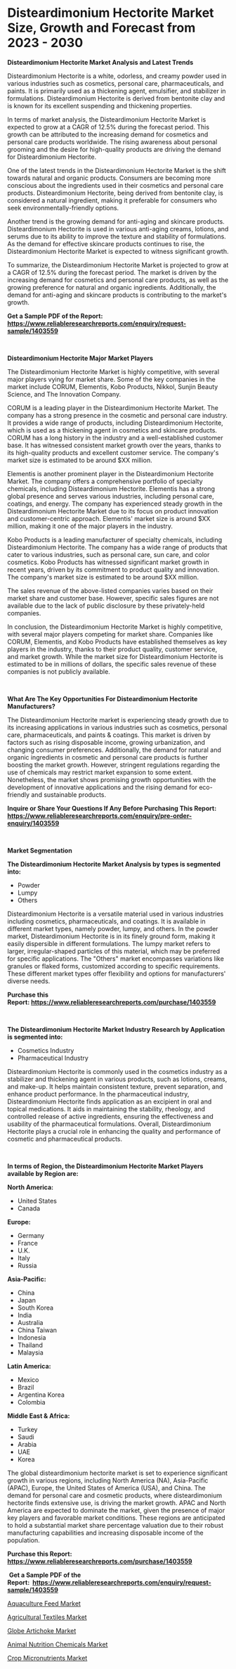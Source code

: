 <p><h1>Disteardimonium Hectorite Market Size, Growth and Forecast from 2023 - 2030</h1></p><p><strong>Disteardimonium Hectorite Market Analysis and Latest Trends</strong></p>
<p><p>Disteardimonium Hectorite is a white, odorless, and creamy powder used in various industries such as cosmetics, personal care, pharmaceuticals, and paints. It is primarily used as a thickening agent, emulsifier, and stabilizer in formulations. Disteardimonium Hectorite is derived from bentonite clay and is known for its excellent suspending and thickening properties.</p><p>In terms of market analysis, the Disteardimonium Hectorite Market is expected to grow at a CAGR of 12.5% during the forecast period. This growth can be attributed to the increasing demand for cosmetics and personal care products worldwide. The rising awareness about personal grooming and the desire for high-quality products are driving the demand for Disteardimonium Hectorite.</p><p>One of the latest trends in the Disteardimonium Hectorite Market is the shift towards natural and organic products. Consumers are becoming more conscious about the ingredients used in their cosmetics and personal care products. Disteardimonium Hectorite, being derived from bentonite clay, is considered a natural ingredient, making it preferable for consumers who seek environmentally-friendly options.</p><p>Another trend is the growing demand for anti-aging and skincare products. Disteardimonium Hectorite is used in various anti-aging creams, lotions, and serums due to its ability to improve the texture and stability of formulations. As the demand for effective skincare products continues to rise, the Disteardimonium Hectorite Market is expected to witness significant growth.</p><p>To summarize, the Disteardimonium Hectorite Market is projected to grow at a CAGR of 12.5% during the forecast period. The market is driven by the increasing demand for cosmetics and personal care products, as well as the growing preference for natural and organic ingredients. Additionally, the demand for anti-aging and skincare products is contributing to the market's growth.</p></p>
<p><strong>Get a Sample PDF of the Report:&nbsp; <a href="https://www.reliableresearchreports.com/enquiry/request-sample/1403559">https://www.reliableresearchreports.com/enquiry/request-sample/1403559</a></strong></p>
<p>&nbsp;</p>
<p><strong>Disteardimonium Hectorite Major Market Players</strong></p>
<p><p>The Disteardimonium Hectorite Market is highly competitive, with several major players vying for market share. Some of the key companies in the market include CORUM, Elementis, Kobo Products, Nikkol, Sunjin Beauty Science, and The Innovation Company.</p><p>CORUM is a leading player in the Disteardimonium Hectorite Market. The company has a strong presence in the cosmetic and personal care industry. It provides a wide range of products, including Disteardimonium Hectorite, which is used as a thickening agent in cosmetics and skincare products. CORUM has a long history in the industry and a well-established customer base. It has witnessed consistent market growth over the years, thanks to its high-quality products and excellent customer service. The company's market size is estimated to be around $XX million.</p><p>Elementis is another prominent player in the Disteardimonium Hectorite Market. The company offers a comprehensive portfolio of specialty chemicals, including Disteardimonium Hectorite. Elementis has a strong global presence and serves various industries, including personal care, coatings, and energy. The company has experienced steady growth in the Disteardimonium Hectorite Market due to its focus on product innovation and customer-centric approach. Elementis' market size is around $XX million, making it one of the major players in the industry.</p><p>Kobo Products is a leading manufacturer of specialty chemicals, including Disteardimonium Hectorite. The company has a wide range of products that cater to various industries, such as personal care, sun care, and color cosmetics. Kobo Products has witnessed significant market growth in recent years, driven by its commitment to product quality and innovation. The company's market size is estimated to be around $XX million.</p><p>The sales revenue of the above-listed companies varies based on their market share and customer base. However, specific sales figures are not available due to the lack of public disclosure by these privately-held companies.</p><p>In conclusion, the Disteardimonium Hectorite Market is highly competitive, with several major players competing for market share. Companies like CORUM, Elementis, and Kobo Products have established themselves as key players in the industry, thanks to their product quality, customer service, and market growth. While the market size for Disteardimonium Hectorite is estimated to be in millions of dollars, the specific sales revenue of these companies is not publicly available.</p></p>
<p>&nbsp;</p>
<p><strong>What Are The Key Opportunities For Disteardimonium Hectorite Manufacturers?</strong></p>
<p><p>The Disteardimonium Hectorite market is experiencing steady growth due to its increasing applications in various industries such as cosmetics, personal care, pharmaceuticals, and paints & coatings. This market is driven by factors such as rising disposable income, growing urbanization, and changing consumer preferences. Additionally, the demand for natural and organic ingredients in cosmetic and personal care products is further boosting the market growth. However, stringent regulations regarding the use of chemicals may restrict market expansion to some extent. Nonetheless, the market shows promising growth opportunities with the development of innovative applications and the rising demand for eco-friendly and sustainable products.</p></p>
<p><strong>Inquire or Share Your Questions If Any Before Purchasing This Report: <a href="https://www.reliableresearchreports.com/enquiry/pre-order-enquiry/1403559">https://www.reliableresearchreports.com/enquiry/pre-order-enquiry/1403559</a></strong></p>
<p>&nbsp;</p>
<p><strong>Market Segmentation</strong></p>
<p><strong>The Disteardimonium Hectorite Market Analysis by types is segmented into:</strong></p>
<p><ul><li>Powder</li><li>Lumpy</li><li>Others</li></ul></p>
<p><p>Disteardimonium Hectorite is a versatile material used in various industries including cosmetics, pharmaceuticals, and coatings. It is available in different market types, namely powder, lumpy, and others. In the powder market, Disteardimonium Hectorite is in its finely ground form, making it easily dispersible in different formulations. The lumpy market refers to larger, irregular-shaped particles of this material, which may be preferred for specific applications. The "Others" market encompasses variations like granules or flaked forms, customized according to specific requirements. These different market types offer flexibility and options for manufacturers' diverse needs.</p></p>
<p><strong>Purchase this Report:&nbsp;<a href="https://www.reliableresearchreports.com/purchase/1403559">https://www.reliableresearchreports.com/purchase/1403559</a></strong></p>
<p>&nbsp;</p>
<p><strong>The Disteardimonium Hectorite Market Industry Research by Application is segmented into:</strong></p>
<p><ul><li>Cosmetics Industry</li><li>Pharmaceutical Industry</li></ul></p>
<p><p>Disteardimonium Hectorite is commonly used in the cosmetics industry as a stabilizer and thickening agent in various products, such as lotions, creams, and make-up. It helps maintain consistent texture, prevent separation, and enhance product performance. In the pharmaceutical industry, Disteardimonium Hectorite finds application as an excipient in oral and topical medications. It aids in maintaining the stability, rheology, and controlled release of active ingredients, ensuring the effectiveness and usability of the pharmaceutical formulations. Overall, Disteardimonium Hectorite plays a crucial role in enhancing the quality and performance of cosmetic and pharmaceutical products.</p></p>
<p>&nbsp;</p>
<p><strong>In terms of Region, the Disteardimonium Hectorite Market Players available by Region are:</strong></p>
<p>
    <p> <strong> North America: </strong>
        <ul>
            <li>United States</li>
            <li>Canada</li>
        </ul>
        </p> 
    <p> <strong> Europe: </strong>
        <ul>
            <li>Germany</li>
            <li>France</li>
            <li>U.K.</li>
            <li>Italy</li>
            <li>Russia</li>
        </ul>
        </p> 
    <p> <strong> Asia-Pacific: </strong>
        <ul>
            <li>China</li>
            <li>Japan</li>
            <li>South Korea</li>
            <li>India</li>
            <li>Australia</li>
            <li>China Taiwan</li>
            <li>Indonesia</li>
            <li>Thailand</li>
            <li>Malaysia</li>
        </ul>
        </p> 
    <p> <strong> Latin America: </strong>
        <ul>
            <li>Mexico</li>
            <li>Brazil</li>
            <li>Argentina Korea</li>
            <li>Colombia</li>
        </ul>
        </p> 
    <p> <strong> Middle East & Africa: </strong>
        <ul>
            <li>Turkey</li>
            <li>Saudi</li>
            <li>Arabia</li>
            <li>UAE</li>
            <li>Korea</li>
        </ul>
    </p>
    </p>
<p><p>The global disteardimonium hectorite market is set to experience significant growth in various regions, including North America (NA), Asia-Pacific (APAC), Europe, the United States of America (USA), and China. The demand for personal care and cosmetic products, where disteardimonium hectorite finds extensive use, is driving the market growth. APAC and North America are expected to dominate the market, given the presence of major key players and favorable market conditions. These regions are anticipated to hold a substantial market share percentage valuation due to their robust manufacturing capabilities and increasing disposable income of the population.</p></p>
<p><strong>Purchase this Report: <a href="https://www.reliableresearchreports.com/purchase/1403559">https://www.reliableresearchreports.com/purchase/1403559</a></strong></p>
<p>&nbsp;<strong>Get a Sample PDF of the Report:&nbsp;&nbsp;<a href="https://www.reliableresearchreports.com/enquiry/request-sample/1403559">https://www.reliableresearchreports.com/enquiry/request-sample/1403559</a></strong></p>
<p><strong></strong></p>
<p><p><a href="https://medium.com/@santaraynor/aquaculture-feed-market-the-key-to-successful-business-strategy-forecast-till-2030-6fe66dfc27f5">Aquaculture Feed Market</a></p><p><a href="https://medium.com/@beauhagenes2023/agricultural-textiles-market-share-evolution-and-market-growth-trends-2023-2030-554278953c91">Agricultural Textiles Market</a></p><p><a href="https://medium.com/@norvalolson/globe-artichoke-market-trends-and-market-analysis-forecasted-for-period-2023-2030-2cb63f93e70b">Globe Artichoke Market</a></p><p><a href="https://medium.com/@maeganbraun/animal-nutrition-chemicals-market-report-reveals-the-latest-trends-and-growth-opportunities-of-this-0b480ceedf4d">Animal Nutrition Chemicals Market</a></p><p><a href="https://medium.com/@santosdicki2023/decoding-crop-micronutrients-market-metrics-market-share-trends-and-growth-patterns-a0f25c57c661">Crop Micronutrients Market</a></p></p>